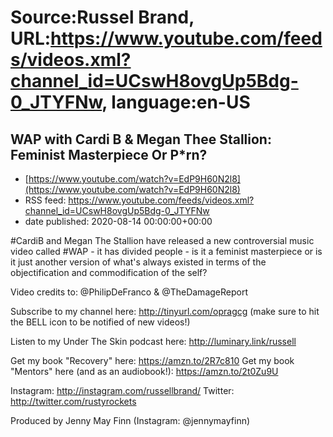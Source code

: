 # Source:Russel Brand, URL:https://www.youtube.com/feeds/videos.xml?channel_id=UCswH8ovgUp5Bdg-0_JTYFNw, language:en-US

## WAP with Cardi B & Megan Thee Stallion: Feminist Masterpiece Or P*rn?
 - [https://www.youtube.com/watch?v=EdP9H60N2l8](https://www.youtube.com/watch?v=EdP9H60N2l8)
 - RSS feed: https://www.youtube.com/feeds/videos.xml?channel_id=UCswH8ovgUp5Bdg-0_JTYFNw
 - date published: 2020-08-14 00:00:00+00:00

#CardiB and Megan The Stallion have released a new controversial music video called #WAP - it has divided people - is it a feminist masterpiece or is it just another version of what's always existed in terms of the objectification and commodification of the self?

Video credits to: @PhilipDeFranco & @TheDamageReport 

Subscribe to my channel here: http://tinyurl.com/opragcg
(make sure to hit the BELL icon to be notified of new videos!)

Listen to my Under The Skin podcast here: 
http://luminary.link/russell

Get my book "Recovery" here: https://amzn.to/2R7c810
Get my book "Mentors" here (and as an audiobook!): https://amzn.to/2t0Zu9U

Instagram: http://instagram.com/russellbrand/
Twitter: http://twitter.com/rustyrockets

Produced by Jenny May Finn (Instagram: @jennymayfinn)

